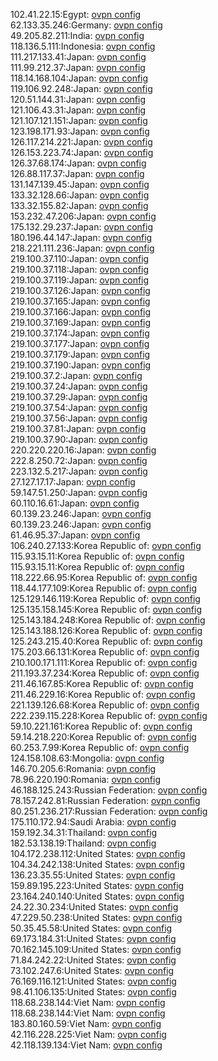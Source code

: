 102.41.22.15:Egypt: [ovpn config](vpn/102_41_22_15.ovpn)  
62.133.35.246:Germany: [ovpn config](vpn/62_133_35_246.ovpn)  
49.205.82.211:India: [ovpn config](vpn/49_205_82_211.ovpn)  
118.136.5.111:Indonesia: [ovpn config](vpn/118_136_5_111.ovpn)  
111.217.133.41:Japan: [ovpn config](vpn/111_217_133_41.ovpn)  
111.99.212.37:Japan: [ovpn config](vpn/111_99_212_37.ovpn)  
118.14.168.104:Japan: [ovpn config](vpn/118_14_168_104.ovpn)  
119.106.92.248:Japan: [ovpn config](vpn/119_106_92_248.ovpn)  
120.51.144.31:Japan: [ovpn config](vpn/120_51_144_31.ovpn)  
121.106.43.31:Japan: [ovpn config](vpn/121_106_43_31.ovpn)  
121.107.121.151:Japan: [ovpn config](vpn/121_107_121_151.ovpn)  
123.198.171.93:Japan: [ovpn config](vpn/123_198_171_93.ovpn)  
126.117.214.221:Japan: [ovpn config](vpn/126_117_214_221.ovpn)  
126.153.223.74:Japan: [ovpn config](vpn/126_153_223_74.ovpn)  
126.37.68.174:Japan: [ovpn config](vpn/126_37_68_174.ovpn)  
126.88.117.37:Japan: [ovpn config](vpn/126_88_117_37.ovpn)  
131.147.139.45:Japan: [ovpn config](vpn/131_147_139_45.ovpn)  
133.32.128.66:Japan: [ovpn config](vpn/133_32_128_66.ovpn)  
133.32.155.82:Japan: [ovpn config](vpn/133_32_155_82.ovpn)  
153.232.47.206:Japan: [ovpn config](vpn/153_232_47_206.ovpn)  
175.132.29.237:Japan: [ovpn config](vpn/175_132_29_237.ovpn)  
180.196.44.147:Japan: [ovpn config](vpn/180_196_44_147.ovpn)  
218.221.111.236:Japan: [ovpn config](vpn/218_221_111_236.ovpn)  
219.100.37.110:Japan: [ovpn config](vpn/219_100_37_110.ovpn)  
219.100.37.118:Japan: [ovpn config](vpn/219_100_37_118.ovpn)  
219.100.37.119:Japan: [ovpn config](vpn/219_100_37_119.ovpn)  
219.100.37.126:Japan: [ovpn config](vpn/219_100_37_126.ovpn)  
219.100.37.165:Japan: [ovpn config](vpn/219_100_37_165.ovpn)  
219.100.37.166:Japan: [ovpn config](vpn/219_100_37_166.ovpn)  
219.100.37.169:Japan: [ovpn config](vpn/219_100_37_169.ovpn)  
219.100.37.174:Japan: [ovpn config](vpn/219_100_37_174.ovpn)  
219.100.37.177:Japan: [ovpn config](vpn/219_100_37_177.ovpn)  
219.100.37.179:Japan: [ovpn config](vpn/219_100_37_179.ovpn)  
219.100.37.190:Japan: [ovpn config](vpn/219_100_37_190.ovpn)  
219.100.37.2:Japan: [ovpn config](vpn/219_100_37_2.ovpn)  
219.100.37.24:Japan: [ovpn config](vpn/219_100_37_24.ovpn)  
219.100.37.29:Japan: [ovpn config](vpn/219_100_37_29.ovpn)  
219.100.37.54:Japan: [ovpn config](vpn/219_100_37_54.ovpn)  
219.100.37.56:Japan: [ovpn config](vpn/219_100_37_56.ovpn)  
219.100.37.81:Japan: [ovpn config](vpn/219_100_37_81.ovpn)  
219.100.37.90:Japan: [ovpn config](vpn/219_100_37_90.ovpn)  
220.220.220.16:Japan: [ovpn config](vpn/220_220_220_16.ovpn)  
222.8.250.72:Japan: [ovpn config](vpn/222_8_250_72.ovpn)  
223.132.5.217:Japan: [ovpn config](vpn/223_132_5_217.ovpn)  
27.127.17.17:Japan: [ovpn config](vpn/27_127_17_17.ovpn)  
59.147.51.250:Japan: [ovpn config](vpn/59_147_51_250.ovpn)  
60.110.16.61:Japan: [ovpn config](vpn/60_110_16_61.ovpn)  
60.139.23.246:Japan: [ovpn config](vpn/60_139_23_246.ovpn)  
60.139.23.246:Japan: [ovpn config](vpn/60_139_23_246.ovpn)  
61.46.95.37:Japan: [ovpn config](vpn/61_46_95_37.ovpn)  
106.240.27.133:Korea Republic of: [ovpn config](vpn/106_240_27_133.ovpn)  
115.93.15.11:Korea Republic of: [ovpn config](vpn/115_93_15_11.ovpn)  
115.93.15.11:Korea Republic of: [ovpn config](vpn/115_93_15_11.ovpn)  
118.222.66.95:Korea Republic of: [ovpn config](vpn/118_222_66_95.ovpn)  
118.44.177.109:Korea Republic of: [ovpn config](vpn/118_44_177_109.ovpn)  
125.129.146.119:Korea Republic of: [ovpn config](vpn/125_129_146_119.ovpn)  
125.135.158.145:Korea Republic of: [ovpn config](vpn/125_135_158_145.ovpn)  
125.143.184.248:Korea Republic of: [ovpn config](vpn/125_143_184_248.ovpn)  
125.143.188.126:Korea Republic of: [ovpn config](vpn/125_143_188_126.ovpn)  
125.243.215.40:Korea Republic of: [ovpn config](vpn/125_243_215_40.ovpn)  
175.203.66.131:Korea Republic of: [ovpn config](vpn/175_203_66_131.ovpn)  
210.100.171.111:Korea Republic of: [ovpn config](vpn/210_100_171_111.ovpn)  
211.193.37.234:Korea Republic of: [ovpn config](vpn/211_193_37_234.ovpn)  
211.46.167.85:Korea Republic of: [ovpn config](vpn/211_46_167_85.ovpn)  
211.46.229.16:Korea Republic of: [ovpn config](vpn/211_46_229_16.ovpn)  
221.139.126.68:Korea Republic of: [ovpn config](vpn/221_139_126_68.ovpn)  
222.239.115.228:Korea Republic of: [ovpn config](vpn/222_239_115_228.ovpn)  
59.10.221.161:Korea Republic of: [ovpn config](vpn/59_10_221_161.ovpn)  
59.14.218.220:Korea Republic of: [ovpn config](vpn/59_14_218_220.ovpn)  
60.253.7.99:Korea Republic of: [ovpn config](vpn/60_253_7_99.ovpn)  
124.158.108.63:Mongolia: [ovpn config](vpn/124_158_108_63.ovpn)  
146.70.205.6:Romania: [ovpn config](vpn/146_70_205_6.ovpn)  
78.96.220.190:Romania: [ovpn config](vpn/78_96_220_190.ovpn)  
46.188.125.243:Russian Federation: [ovpn config](vpn/46_188_125_243.ovpn)  
78.157.242.81:Russian Federation: [ovpn config](vpn/78_157_242_81.ovpn)  
80.251.236.217:Russian Federation: [ovpn config](vpn/80_251_236_217.ovpn)  
175.110.172.94:Saudi Arabia: [ovpn config](vpn/175_110_172_94.ovpn)  
159.192.34.31:Thailand: [ovpn config](vpn/159_192_34_31.ovpn)  
182.53.138.19:Thailand: [ovpn config](vpn/182_53_138_19.ovpn)  
104.172.238.112:United States: [ovpn config](vpn/104_172_238_112.ovpn)  
104.34.242.138:United States: [ovpn config](vpn/104_34_242_138.ovpn)  
136.23.35.55:United States: [ovpn config](vpn/136_23_35_55.ovpn)  
159.89.195.223:United States: [ovpn config](vpn/159_89_195_223.ovpn)  
23.164.240.140:United States: [ovpn config](vpn/23_164_240_140.ovpn)  
24.22.30.234:United States: [ovpn config](vpn/24_22_30_234.ovpn)  
47.229.50.238:United States: [ovpn config](vpn/47_229_50_238.ovpn)  
50.35.45.58:United States: [ovpn config](vpn/50_35_45_58.ovpn)  
69.173.184.31:United States: [ovpn config](vpn/69_173_184_31.ovpn)  
70.162.145.109:United States: [ovpn config](vpn/70_162_145_109.ovpn)  
71.84.242.22:United States: [ovpn config](vpn/71_84_242_22.ovpn)  
73.102.247.6:United States: [ovpn config](vpn/73_102_247_6.ovpn)  
76.169.116.121:United States: [ovpn config](vpn/76_169_116_121.ovpn)  
98.41.106.135:United States: [ovpn config](vpn/98_41_106_135.ovpn)  
118.68.238.144:Viet Nam: [ovpn config](vpn/118_68_238_144.ovpn)  
118.68.238.144:Viet Nam: [ovpn config](vpn/118_68_238_144.ovpn)  
183.80.160.59:Viet Nam: [ovpn config](vpn/183_80_160_59.ovpn)  
42.116.228.225:Viet Nam: [ovpn config](vpn/42_116_228_225.ovpn)  
42.118.139.134:Viet Nam: [ovpn config](vpn/42_118_139_134.ovpn)  
